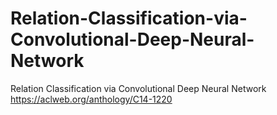 # Relation-Classification-via-Convolutional-Deep-Neural-Network
Relation Classification via Convolutional Deep Neural Network
https://aclweb.org/anthology/C14-1220
